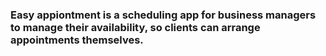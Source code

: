 ### Easy appiontment is a scheduling app for business managers to manage their availability, so clients can arrange appointments themselves.
